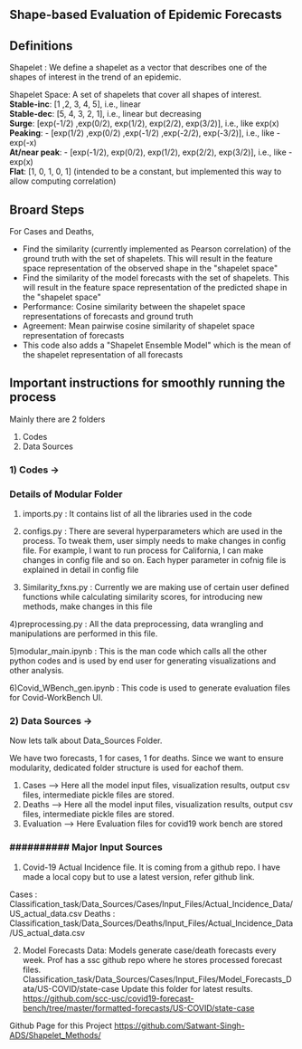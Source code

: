 ## Shape-based Evaluation of Epidemic Forecasts

## Definitions

Shapelet : We define a shapelet as a vector that describes one of the shapes of interest in the trend of an epidemic. <br>

Shapelet Space: A set of shapelets that cover all shapes of interest.<br>
__Stable-inc__: [1 ,2, 3, 4, 5], i.e., linear<br>
__Stable-dec__: [5, 4, 3, 2, 1], i.e., linear but decreasing<br>
__Surge__: [exp(-1/2) ,exp(0/2), exp(1/2), exp(2/2), exp(3/2)], i.e., like exp(x)<br>
__Peaking__: - [exp(1/2) ,exp(0/2) ,exp(-1/2) ,exp(-2/2), exp(-3/2)], i.e., like -exp(-x)<br>
__At/near peak__:  - [exp(-1/2), exp(0/2), exp(1/2), exp(2/2), exp(3/2)], i.e., like -exp(x) <br>
__Flat__: [1, 0, 1, 0, 1] (intended to be a constant, but implemented this way to allow computing correlation) <br>

## Broard Steps

For Cases and Deaths,

* Find the similarity (currently implemented as Pearson correlation) of the ground truth with the set of shapelets. This will result in the feature space representation of the observed shape in the "shapelet space"
* Find the similarity of the model forecasts with the set of shapelets. This will result in the feature space representation of the predicted shape in the "shapelet space"
* Performance: Cosine similarity between the shapelet space representations of forecasts and ground truth
* Agreement: Mean pairwise cosine similarity of shapelet space representation of forecasts
* This code also adds a "Shapelet Ensemble Model" which is the mean of the shapelet representation of all forecasts
 

## Important instructions for smoothly running the process

Mainly there are 2 folders
1) Codes
2) Data Sources

### 1) Codes ->

### Details of Modular Folder

1) imports.py : It contains list of all the libraries used in the code
2) configs.py : There are several hyperparameters which are used in the process. To tweak them, user simply needs to make changes in config file. For example, I want to run process for California, I can make changes in config file and so on. Each hyper parameter in cofnig file is explained in detail in config file

3) Similarity_fxns.py : Currently we are making use of certain user defined functions while calculating similarity scores, for introducing new methods, make changes in this file

4)preprocessing.py : All the data preprocessing, data wrangling and manipulations are performed in this file.

5)modular_main.ipynb : This is the man code which calls all the other python codes and is used by end user for generating visualizations and other analysis.

6)Covid_WBench_gen.ipynb : This code is used to generate evaluation files for Covid-WorkBench UI.


### 2) Data Sources ->
Now lets talk about Data_Sources Folder.

We have two forecasts, 1 for cases, 1 for deaths. Since we want to ensure modularity, dedicated folder structure is used for eachof them.

1) Cases --> Here all the model input files, visualization results, output csv files, intermediate pickle files are stored.
2) Deaths --> Here all the model input files, visualization results, output csv files, intermediate pickle files are stored.
3) Evaluation --> Here Evaluation files for covid19 work bench are stored



### ########## Major Input Sources ###############################

1) Covid-19 Actual Incidence file. It is coming from a github repo. I have made a local copy but to use a latest version, refer github link.

Cases : Classification_task/Data_Sources/Cases/Input_Files/Actual_Incidence_Data/US_actual_data.csv
Deaths : Classification_task/Data_Sources/Deaths/Input_Files/Actual_Incidence_Data/US_actual_data.csv

2) Model Forecasts Data: Models generate case/death forecasts every week. Prof has a ssc github repo where he stores processed forecast files. 
Classification_task/Data_Sources/Cases/Input_Files/Model_Forecasts_Data/US-COVID/state-case
Update this folder for latest results.
https://github.com/scc-usc/covid19-forecast-bench/tree/master/formatted-forecasts/US-COVID/state-case



Github Page for this Project
https://github.com/Satwant-Singh-ADS/Shapelet_Methods/

